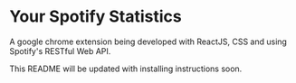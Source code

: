 # Your Spotify Statistics

A google chrome extension being developed with ReactJS, CSS and using Spotify's RESTful Web API. 

This README will be updated with installing instructions soon. 
